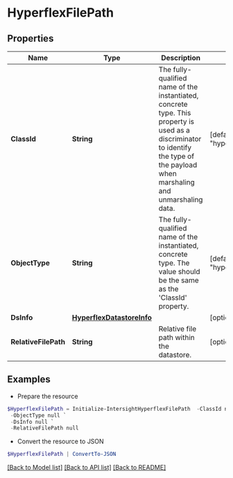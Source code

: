 # HyperflexFilePath
## Properties

Name | Type | Description | Notes
------------ | ------------- | ------------- | -------------
**ClassId** | **String** | The fully-qualified name of the instantiated, concrete type. This property is used as a discriminator to identify the type of the payload when marshaling and unmarshaling data. | [default to "hyperflex.FilePath"]
**ObjectType** | **String** | The fully-qualified name of the instantiated, concrete type. The value should be the same as the &#39;ClassId&#39; property. | [default to "hyperflex.FilePath"]
**DsInfo** | [**HyperflexDatastoreInfo**](HyperflexDatastoreInfo.md) |  | [optional] 
**RelativeFilePath** | **String** | Relative file path within the datastore. | [optional] [readonly] 

## Examples

- Prepare the resource
```powershell
$HyperflexFilePath = Initialize-IntersightHyperflexFilePath  -ClassId null `
 -ObjectType null `
 -DsInfo null `
 -RelativeFilePath null
```

- Convert the resource to JSON
```powershell
$HyperflexFilePath | ConvertTo-JSON
```

[[Back to Model list]](../README.md#documentation-for-models) [[Back to API list]](../README.md#documentation-for-api-endpoints) [[Back to README]](../README.md)

